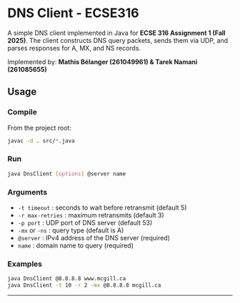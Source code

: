 # DNS Client - ECSE316

A simple DNS client implemented in Java for **ECSE 316 Assignment 1 (Fall 2025)**.
The client constructs DNS query packets, sends them via UDP, and parses responses for A, MX, and NS records.

Implemented by: **Mathis Bélanger (261049961) & Tarek Namani (261085655)**

## Usage

### Compile

From the project root:

```bash
javac -d . src/*.java
```

### Run

```bash
java DnsClient [options] @server name
```

### Arguments

- `-t timeout` : seconds to wait before retransmit (default 5)
- `-r max-retries` : maximum retransmits (default 3)
- `-p port` : UDP port of DNS server (default 53)
- `-mx` or `-ns` : query type (default is A)
- `@server` : IPv4 address of the DNS server (required)
- `name` : domain name to query (required)

### Examples

```bash
java DnsClient @8.8.8.8 www.mcgill.ca
java DnsClient -t 10 -r 2 -mx @8.8.8.8 mcgill.ca
```

---
